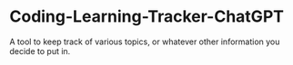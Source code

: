 # Coding-Learning-Tracker-ChatGPT
A tool to keep track of various topics, or whatever other information you decide to put in. 
